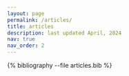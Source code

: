 ```yaml
---
layout: page
permalink: /articles/
title: articles
description: last updated April, 2024
nav: true
nav_order: 2
---
```


<!-- _pages/publications.md -->
<div class="publications">

{% bibliography --file articles.bib %}

</div>
